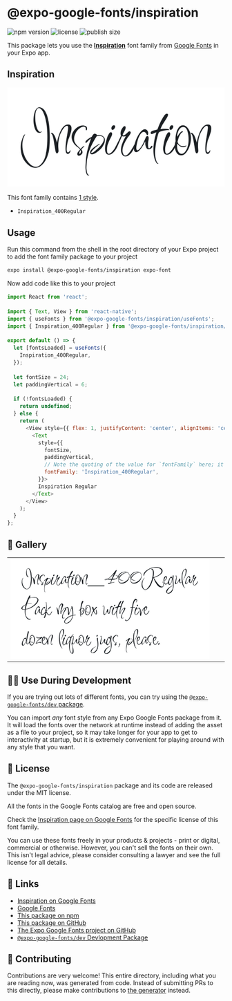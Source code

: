 # @expo-google-fonts/inspiration

![npm version](https://flat.badgen.net/npm/v/@expo-google-fonts/inspiration)
![license](https://flat.badgen.net/github/license/expo/google-fonts)
![publish size](https://flat.badgen.net/packagephobia/install/@expo-google-fonts/inspiration)

This package lets you use the [**Inspiration**](https://fonts.google.com/specimen/Inspiration) font family from [Google Fonts](https://fonts.google.com/) in your Expo app.

## Inspiration

![Inspiration](./font-family.png)

This font family contains [1 style](#-gallery).

- `Inspiration_400Regular`

## Usage

Run this command from the shell in the root directory of your Expo project to add the font family package to your project
```sh
expo install @expo-google-fonts/inspiration expo-font
```

Now add code like this to your project
```js
import React from 'react';

import { Text, View } from 'react-native';
import { useFonts } from '@expo-google-fonts/inspiration/useFonts';
import { Inspiration_400Regular } from '@expo-google-fonts/inspiration/400Regular';

export default () => {
  let [fontsLoaded] = useFonts({
    Inspiration_400Regular,
  });

  let fontSize = 24;
  let paddingVertical = 6;

  if (!fontsLoaded) {
    return undefined;
  } else {
    return (
      <View style={{ flex: 1, justifyContent: 'center', alignItems: 'center' }}>
        <Text
          style={{
            fontSize,
            paddingVertical,
            // Note the quoting of the value for `fontFamily` here; it expects a string!
            fontFamily: 'Inspiration_400Regular',
          }}>
          Inspiration Regular
        </Text>
      </View>
    );
  }
};

```

## 🔡 Gallery


||||
|-|-|-|
|![Inspiration_400Regular](./Inspiration_400Regular.ttf.png)||||


## 👩‍💻 Use During Development

If you are trying out lots of different fonts, you can try using the [`@expo-google-fonts/dev` package](https://github.com/expo/google-fonts/tree/master/font-packages/dev#readme).

You can import *any* font style from any Expo Google Fonts package from it. It will load the fonts
over the network at runtime instead of adding the asset as a file to your project, so it may take longer
for your app to get to interactivity at startup, but it is extremely convenient
for playing around with any style that you want.

## 📖 License

The `@expo-google-fonts/inspiration` package and its code are released under the MIT license.

All the fonts in the Google Fonts catalog are free and open source.

Check the [Inspiration page on Google Fonts](https://fonts.google.com/specimen/Inspiration) for the specific license of this font family.

You can use these fonts freely in your products & projects - print or digital, commercial or otherwise. However, you can't sell the fonts on their own. This isn't legal advice, please consider consulting a lawyer and see the full license for all details.

## 🔗 Links

- [Inspiration on Google Fonts](https://fonts.google.com/specimen/Inspiration)
- [Google Fonts](https://fonts.google.com/)
- [This package on npm](https://www.npmjs.com/package/@expo-google-fonts/inspiration)
- [This package on GitHub](https://github.com/expo/google-fonts/tree/master/font-packages/inspiration)
- [The Expo Google Fonts project on GitHub](https://github.com/expo/google-fonts)
- [`@expo-google-fonts/dev` Devlopment Package](https://github.com/expo/google-fonts/tree/master/font-packages/dev)

## 🤝 Contributing

Contributions are very welcome! This entire directory, including what you are reading now, was generated from code. Instead of submitting PRs to this directly, please make contributions to [the generator](https://github.com/expo/google-fonts/tree/master/packages/generator) instead.
